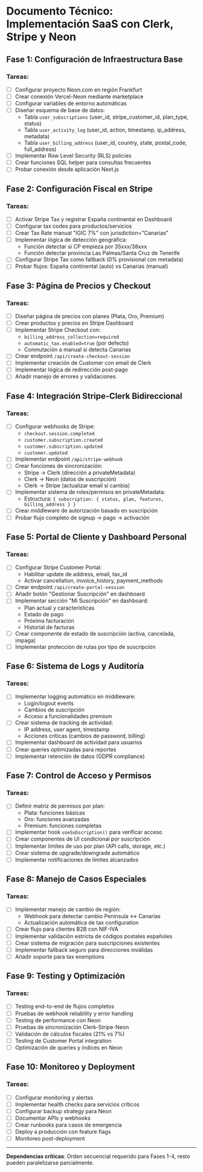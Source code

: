 # Documento Técnico: Implementación SaaS con Clerk, Stripe y Neon

## Fase 1: Configuración de Infraestructura Base

### Tareas:

- [ ] Configurar proyecto Neon.com en región Frankfurt
- [ ] Crear conexión Vercel-Neon mediante marketplace
- [ ] Configurar variables de entorno automáticas
- [ ] Diseñar esquema de base de datos:
  - Tabla `user_subscriptions` (user_id, stripe_customer_id, plan_type, status)
  - Tabla `user_activity_log` (user_id, action, timestamp, ip_address, metadata)
  - Tabla `user_billing_address` (user_id, country, state, postal_code, full_address)
- [ ] Implementar Row Level Security (RLS) policies
- [ ] Crear funciones SQL helper para consultas frecuentes
- [ ] Probar conexión desde aplicación Next.js

## Fase 2: Configuración Fiscal en Stripe

### Tareas:

- [ ] Activar Stripe Tax y registrar España continental en Dashboard
- [ ] Configurar tax codes para productos/servicios
- [ ] Crear Tax Rate manual "IGIC 7%" con jurisdiction="Canarias"
- [ ] Implementar lógica de detección geográfica:
  - Función detectar si CP empieza por 35xxx/38xxx
  - Función detectar provincia Las Palmas/Santa Cruz de Tenerife
- [ ] Configurar Stripe Tax como fallback (0% provisional con metadata)
- [ ] Probar flujos: España continental (auto) vs Canarias (manual)

## Fase 3: Página de Precios y Checkout

### Tareas:

- [ ] Diseñar página de precios con planes (Plata, Oro, Premium)
- [ ] Crear productos y precios en Stripe Dashboard
- [ ] Implementar Stripe Checkout con:
  - `billing_address_collection=required`
  - `automatic_tax.enabled=true` (por defecto)
  - Conmutación a manual si detecta Canarias
- [ ] Crear endpoint `/api/create-checkout-session`
- [ ] Implementar creación de Customer con email de Clerk
- [ ] Implementar lógica de redirección post-pago
- [ ] Añadir manejo de errores y validaciones

## Fase 4: Integración Stripe-Clerk Bidireccional

### Tareas:

- [ ] Configurar webhooks de Stripe:
  - `checkout.session.completed`
  - `customer.subscription.created`
  - `customer.subscription.updated`
  - `customer.updated`
- [ ] Implementar endpoint `/api/stripe-webhook`
- [ ] Crear funciones de sincronización:
  - Stripe → Clerk (dirección a privateMetadata)
  - Clerk → Neon (datos de suscripción)
  - Clerk → Stripe (actualizar email si cambia)
- [ ] Implementar sistema de roles/permisos en privateMetadata:
  - Estructura: `{ subscription: { status, plan, features, billing_address } }`
- [ ] Crear middleware de autorización basado en suscripción
- [ ] Probar flujo completo de signup → pago → activación

## Fase 5: Portal de Cliente y Dashboard Personal

### Tareas:

- [ ] Configurar Stripe Customer Portal:
  - Habilitar update de address, email, tax_id
  - Activar cancellation, invoice_history, payment_methods
- [ ] Crear endpoint `/api/create-portal-session`
- [ ] Añadir botón "Gestionar Suscripción" en dashboard
- [ ] Implementar sección "Mi Suscripción" en dashboard:
  - Plan actual y características
  - Estado de pago
  - Próxima facturación
  - Historial de facturas
- [ ] Crear componente de estado de suscripción (activa, cancelada, impaga)
- [ ] Implementar protección de rutas por tipo de suscripción

## Fase 6: Sistema de Logs y Auditoría

### Tareas:

- [ ] Implementar logging automático en middleware:
  - Login/logout events
  - Cambios de suscripción
  - Acceso a funcionalidades premium
- [ ] Crear sistema de tracking de actividad:
  - IP address, user agent, timestamp
  - Acciones críticas (cambios de password, billing)
- [ ] Implementar dashboard de actividad para usuarios
- [ ] Crear queries optimizadas para reportes
- [ ] Implementar retención de datos (GDPR compliance)

## Fase 7: Control de Acceso y Permisos

### Tareas:

- [ ] Definir matriz de permisos por plan:
  - Plata: funciones básicas
  - Oro: funciones avanzadas
  - Premium: funciones completas
- [ ] Implementar hook `useSubscription()` para verificar acceso
- [ ] Crear componentes de UI condicional por suscripción
- [ ] Implementar límites de uso por plan (API calls, storage, etc.)
- [ ] Crear sistema de upgrade/downgrade automático
- [ ] Implementar notificaciones de límites alcanzados

## Fase 8: Manejo de Casos Especiales

### Tareas:

- [ ] Implementar manejo de cambio de región:
  - Webhook para detectar cambio Península ↔ Canarias
  - Actualización automática de tax configuration
- [ ] Crear flujo para clientes B2B con NIF-IVA
- [ ] Implementar validación estricta de códigos postales españoles
- [ ] Crear sistema de migración para suscripciones existentes
- [ ] Implementar fallback seguro para direcciones inválidas
- [ ] Añadir soporte para tax exemptions

## Fase 9: Testing y Optimización

### Tareas:

- [ ] Testing end-to-end de flujos completos
- [ ] Pruebas de webhook reliability y error handling
- [ ] Testing de performance con Neon
- [ ] Pruebas de sincronización Clerk-Stripe-Neon
- [ ] Validación de cálculos fiscales (21% vs 7%)
- [ ] Testing de Customer Portal integration
- [ ] Optimización de queries y índices en Neon

## Fase 10: Monitoreo y Deployment

### Tareas:

- [ ] Configurar monitoring y alertas
- [ ] Implementar health checks para servicios críticos
- [ ] Configurar backup strategy para Neon
- [ ] Documentar APIs y webhooks
- [ ] Crear runbooks para casos de emergencia
- [ ] Deploy a producción con feature flags
- [ ] Monitoreo post-deployment

---

**Dependencias críticas**: Orden secuencial requerido para Fases 1-4, resto pueden paralelizarse parcialmente.
